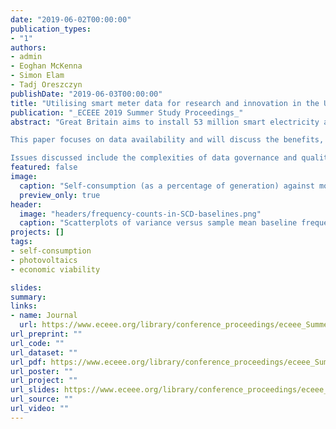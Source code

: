 ```yaml
---
date: "2019-06-02T00:00:00"
publication_types:
- "1"
authors:
- admin
- Eoghan McKenna
- Simon Elam
- Tadj Oreszczyn
publishDate: "2019-06-03T00:00:00"
title: "Utilising smart meter data for research and innovation in the UK"
publication: "_ECEEE 2019 Summer Study Proceedings_"
abstract: "Great Britain aims to install 53 million smart electricity and gas meters in around 27 million domestic properties by 2020. Smart meters provide the potential for high-resolution electricity and gas consumption data that has never previously existed on a national scale.To leverage this national investment, UK Research and Innovation has funded a sizeable project to develop a Smart Energy Research Lab (SERL) to provide access to smart meter energy data for UK researchers. A primary objective of SERL is to develop a secure research portal for researchers to access energy data, linked to relevant contextual data (e.g. socio-demographics, building characteristics and weather data), thereby facilitating high-quality scientific research.

This paper focuses on data availability and will discuss the benefits, challenges and methods for developing a national data resource that will support a wide range of research across the energy sector. The paper provides practical guidance to researchers who want to utilise SERL data directly, as well as insights for researchers, policy-makers or other organizations who wish to utilise smart energy data more broadly.

Issues discussed include the complexities of data governance and quality associated with smart energy data, innovative approaches to research design (enabling both Observatory and Laboratory functions) and practical solutions to sector-wide issues such as smart meter consumer authentication."
featured: false
image: 
  caption: "Self-consumption (as a percentage of generation) against monthly generation divided by monthly demand for each country. Each circle represents one month’s totals for one PV system. Circle colour indicates the proportion of demand consumed during the daytime (10:00 – 16:00)."
  preview_only: true
header:
  image: "headers/frequency-counts-in-SCD-baselines.png"
  caption: "Scatterplots of variance versus sample mean baseline frequency for event count outcomes, with marginal distributions of mean baseline frequency. Left-hand plots (purple) depict positive-valence outcomes. Right-hand plots (green) depict negative-valence outcomes. Each point represents one data series, with size corresponding to baseline phase length. Dashed lines represent unit slopes, where variance is equal to mean. Blue curves depict local linear regressions of variance as a function of mean. Dots along the horizontal axis indicate the quartiles of the distribution."
projects: []
tags: 
- self-consumption
- photovoltaics
- economic viability

slides: 
summary: 
links:
- name: Journal
  url: https://www.eceee.org/library/conference_proceedings/eceee_Summer_Studies/2019/8-buildings-technologies-and-systems-beyond-energy-efficiency/utilising-smart-meter-data-for-research-and-innovation-in-the-uk/
url_preprint: ""
url_code: ""
url_dataset: ""
url_pdf: https://www.eceee.org/library/conference_proceedings/eceee_Summer_Studies/2019/8-buildings-technologies-and-systems-beyond-energy-efficiency/utilising-smart-meter-data-for-research-and-innovation-in-the-uk/2019/8-113-19_Webborn.pdf/
url_poster: ""
url_project: ""
url_slides: https://www.eceee.org/library/conference_proceedings/eceee_Summer_Studies/2019/4-monitoring-and-evaluation-for-greater-impact/analysis-of-international-residential-solar-pv-self-consumption/2019/4-114-19_McKenna_Presentation.pdf/
url_source: ""
url_video: ""
---
```

